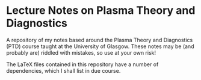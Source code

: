 Lecture Notes on Plasma Theory and Diagnostics
==============================================

A repository of my notes based around the Plasma Theory and Diagnostics (PTD)
course taught at the University of Glasgow. These notes may be (and
probably are) riddled with mistakes, so use at your own risk!

The LaTeX files contained in this repository have a number of
dependencies, which I shall list in due course.

